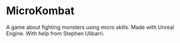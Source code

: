 # MicroKombat
A game about fighting monsters using micro skills. Made with Unreal Engine. With help from Stephen Ulibarri.
